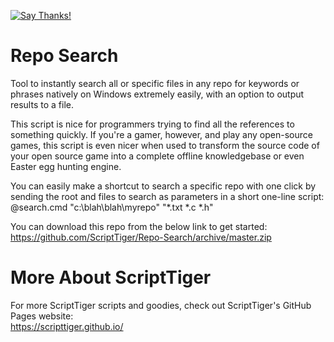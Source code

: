 [![Say Thanks!](https://img.shields.io/badge/Say%20Thanks-!-1EAEDB.svg)](https://docs.google.com/forms/d/e/1FAIpQLSfBEe5B_zo69OBk19l3hzvBmz3cOV6ol1ufjh0ER1q3-xd2Rg/viewform)

# Repo Search
Tool to instantly search all or specific files in any repo for keywords or phrases natively on Windows extremely easily, with an option to output results to a file.

This script is nice for programmers trying to find all the references to something quickly. If you're a gamer, however, and play any open-source games, this script is even nicer when used to transform the source code of your open source game into a complete offline knowledgebase or even Easter egg hunting engine.

You can easily make a shortcut to search a specific repo with one click by sending the root and files to search as parameters in a short one-line script:  
    @search.cmd "c:\blah\blah\myrepo" "*.txt *.c *.h"

You can download this repo from the below link to get started:  
https://github.com/ScriptTiger/Repo-Search/archive/master.zip

# More About ScriptTiger

For more ScriptTiger scripts and goodies, check out ScriptTiger's GitHub Pages website:  
https://scripttiger.github.io/
